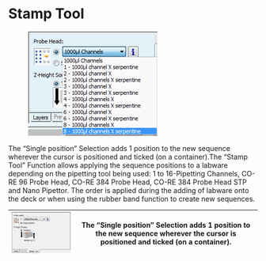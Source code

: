 # Stamp Tool

<figure><img src="../../.gitbook/assets/image (78).png" alt=""><figcaption></figcaption></figure>

The “Single position” Selection adds 1 position to the new sequence wherever the cursor is positioned and ticked (on a container).The “Stamp Tool” Function allows applying the sequence positions to a labware depending on the pipetting tool being used: 1 to 16-Pipetting Channels, CO-RE 96 Probe Head, CO-RE 384 Probe Head, CO-RE 384 Probe Head STP  and Nano Pipettor. The order is applied during the adding of labware onto the deck or when using the rubber band function to create new sequences.

| <img src="../../.gitbook/assets/image (79).png" alt="" data-size="original"> | The “Single position” Selection adds 1 position to the new sequence wherever the cursor is positioned and ticked (on a container). |
| ---------------------------------------------------------------------------- | ---------------------------------------------------------------------------------------------------------------------------------- |

